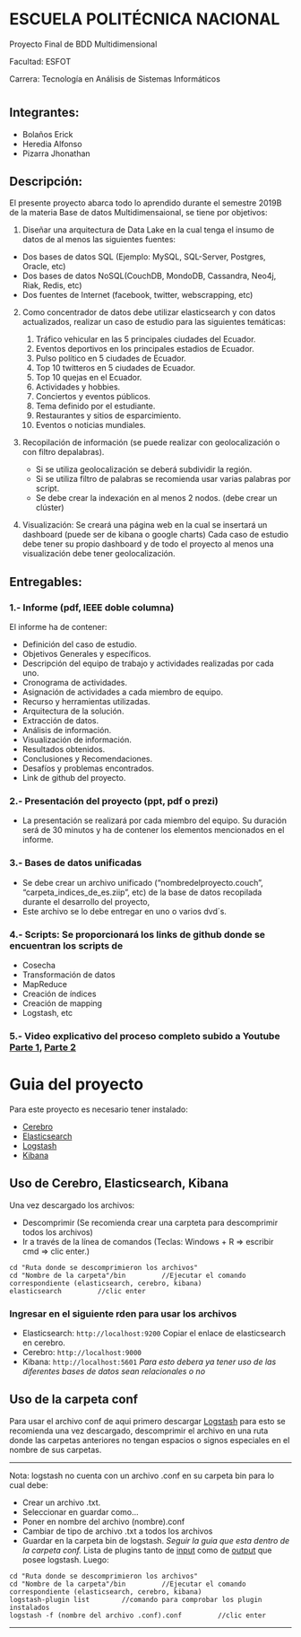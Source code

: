 # ESCUELA POLITÉCNICA NACIONAL

  Proyecto Final de BDD Multidimensional
  
  Facultad:  ESFOT
  
  Carrera: Tecnología en Análisis de Sistemas Informáticos
#
## Integrantes:

  - Bolaños Erick
  - Heredia Alfonso
  - Pizarra Jhonathan

## Descripción:
El presente proyecto abarca todo lo aprendido durante el semestre 2019B de la materia Base de datos Multidimensaional, se tiene por objetivos:
1) Diseñar una arquitectura de Data Lake en la cual tenga el insumo de datos de al menos las siguientes fuentes:

  - Dos bases de datos SQL (Ejemplo: MySQL, SQL-Server, Postgres, Oracle, etc)
  - Dos bases de datos NoSQL(CouchDB, MondoDB, Cassandra, Neo4j, Riak, Redis, etc) 
  - Dos fuentes de Internet (facebook, twitter, webscrapping, etc)
    
2) Como concentrador de datos debe utilizar elasticsearch y con datos actualizados, realizar un caso de estudio para las siguientes temáticas:
    1. Tráfico vehicular en las 5 principales ciudades del Ecuador.
    2. Eventos deportivos en los principales estadios de Ecuador.
    3. Pulso político en 5 ciudades de Ecuador.
    4. Top 10 twitteros en 5 ciudades de Ecuador.
    5. Top 10 quejas en el Ecuador.
    6. Actividades y hobbies.
    7. Conciertos y eventos públicos.
    8. Tema definido por el estudiante.
    9. Restaurantes y sitios de esparcimiento.
    10. Eventos o noticias mundiales.
    
 3) Recopilación de información (se puede realizar con geolocalización o con filtro depalabras).
    * Si se utiliza geolocalización se deberá subdividir la región. 
    * Si se utiliza filtro de palabras se recomienda usar varias palabras por script.
    - Se debe crear la indexación en al menos 2 nodos. (debe crear un clúster)

 4) Visualización: Se creará una página web en la cual se insertará un dashboard (puede ser de kibana o google charts)
Cada caso de estudio debe tener su propio dashboard y de todo el proyecto al menos una visualización debe tener geolocalización.

## Entregables:

### 1.- Informe (pdf, IEEE doble columna)
El informe ha de contener:
  - Definición del caso de estudio.
  - Objetivos Generales y específicos.  
  - Descripción del equipo de trabajo y actividades realizadas por cada uno.
  - Cronograma de actividades.
- Asignación de actividades a cada miembro de equipo.
- Recurso y herramientas utilizadas.
- Arquitectura de la solución.
- Extracción de datos.
- Análisis de información.
- Visualización de información.
- Resultados obtenidos.
- Conclusiones y Recomendaciones.
- Desafíos y problemas encontrados.
- Link de github del proyecto.


### 2.- Presentación del proyecto (ppt, pdf o prezi)
  
  - La presentación se realizará por cada miembro del equipo. Su duración será de 30 minutos y ha de contener los elementos mencionados en el informe.


### 3.- Bases de datos unificadas
  - Se debe crear un archivo unificado (“nombredelproyecto.couch”, “carpeta_indices_de_es.ziip”, etc) de la base de datos recopilada 
durante el desarrollo del proyecto, 
  - Este archivo se lo debe entregar en uno o varios dvd´s.

### 4.- Scripts: Se proporcionará los links de github donde se encuentran los scripts de

- Cosecha
- Transformación de datos
- MapReduce
- Creación de índices
- Creación de mapping
- Logstash, etc


### 5.- Video explicativo del proceso completo subido a Youtube  [Parte 1](https://www.youtube.com/playlist?list=PL0UqIFf7qfAZx9UhZOhJhy0zEDSUAros6), [Parte 2](https://youtu.be/JQTJev806mY) 
##
# Guia del proyecto
Para este proyecto es necesario tener instalado:
* [Cerebro](https://subscription.packtpub.com/book/big_data_and_business_intelligence/9781786465580/12/ch12lvl1sec144/installing-and-using-cerebro)
* [Elasticsearch](https://www.elastic.co/es/downloads/elasticsearch)
* [Logstash](https://www.elastic.co/es/downloads/logstash)
* [Kibana](https://www.elastic.co/es/downloads/kibana)
## Uso de Cerebro, Elasticsearch,  Kibana
Una vez descargado los archivos: 
* Descomprimir (Se recomienda crear una carpteta para descomprimir todos los archivos)
* Ir a través de la línea de comandos (Teclas: Windows + R => escribir cmd => clic enter.)  
```shell
cd "Ruta donde se descomprimieron los archivos"
cd "Nombre de la carpeta"/bin         //Ejecutar el comando correspondiente (elasticsearch, cerebro, kibana)
elasticsearch         //clic enter
```
### Ingresar en el siguiente rden para usar los archivos
* Elasticsearch: `http://localhost:9200`
Copiar el enlace de elasticsearch en cerebro.
* Cerebro: `http://localhost:9000`
* Kibana: `http://localhost:5601`
*Para esto debera ya tener uso de las diferentes bases de datos sean relacionales o no*
## Uso de la carpeta conf
Para usar el archivo conf de aqui primero descargar [Logstash](https://www.elastic.co/es/downloads/logstash) para esto se recomienda una vez descargado, descomprimir el archivo en una ruta donde las carpetas anteriores no tengan espacios o signos especiales en el nombre de sus carpetas.

------------------------------------------------------------------------------------
Nota: logstash no cuenta con un archivo .conf en su carpeta bin para lo cual debe: 
* Crear un archivo .txt.
* Seleccionar en guardar como...
* Poner en nombre del archivo (nombre).conf 
* Cambiar de tipo de archivo .txt a todos los archivos
* Guardar en la carpeta bin de logstash.
*Seguir la guia que esta dentro de la carpeta conf.*
Lista de plugins tanto de [input](https://www.elastic.co/guide/en/logstash/current/input-plugins.html) como de [output](https://www.elastic.co/guide/en/logstash/current/output-plugins.html) que posee logstash.
Luego:
```shell
cd "Ruta donde se descomprimieron los archivos"
cd "Nombre de la carpeta"/bin         //Ejecutar el comando correspondiente (elasticsearch, cerebro, kibana)
logstash-plugin list        //comando para comprobar los plugin instalados
logstash -f (nombre del archivo .conf).conf         //clic enter
```
------------------------------------------------------------------------------------------

